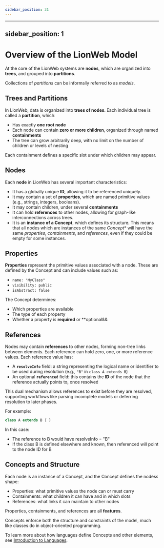 ```yaml
---
sidebar_position: 31
---
```

---
sidebar_position: 1
---

# Overview of the LionWeb Model

At the core of the LionWeb systems are **nodes**, which are organized into **trees**, and grouped into **partitions**.

Collections of _partitions_ can be informally referred to as _models_.

## Trees and Partitions

In LionWeb, data is organized into **trees of nodes**. Each individual tree is called a **partition**, which:

- Has exactly **one root node**
- Each node can contain **zero or more children**, organized through named **containments**
- The tree can grow arbitrarily deep, with no limit on the number of children or levels of nesting

Each containment defines a specific slot under which children may appear.

## Nodes

Each **node** in LionWeb has several important characteristics:

- It has a globally unique **ID**, allowing it to be referenced uniquely.
- It may contain a set of **properties**, which are named primitive values (e.g., strings, integers, booleans).
- It may contain children, under several **containments**
- It can hold **references** to other nodes, allowing for graph-like interconnections across trees.
- It is an **instance of a Concept**, which defines its structure. This means that all nodes 
  which are instances of the same *Concept** will have the same *properties*, *containments*, and *references*, even if
  they could be empty for some instances.

## Properties

**Properties** represent the primitive values associated with a node. These are defined by the Concept and can include values such as:

- `name: "MyClass"`
- `visibility: public`
- `isAbstract: false`

The Concept determines:

- Which properties are available
- The type of each property
- Whether a property is **required** or **optional&&

## References

Nodes may contain **references** to other nodes, forming non-tree links between elements. Each reference can hold zero, one, or more reference values.
Each reference value has:

- A **`resolveInfo`** field: a string representing the logical name or identifier to be used during resolution (e.g., `"B"` in `class A extends B`)
- An optional **`referenced`** field: this contains the **ID** of the node that the reference actually points to, once resolved

This dual mechanism allows references to exist before they are resolved, supporting workflows like parsing incomplete models or deferring resolution to later phases.

For example:

```java
class A extends B { }
```

In this case:
* The reference to B would have resolveInfo = "B"
* If the class B is defined elsewhere and known, then referenced will point to the node ID for B

## Concepts and Structure

Each node is an instance of a Concept, and the Concept defines the nodess shape:
* Properties: what primitive values the node can or must carry
* Containments: what children it can have and in which slots
* References: what links it can maintain to other nodes

Properties, containments, and references are all **features**.

Concepts enforce both the structure and constraints of the model, much like classes do in object-oriented programming.

To learn more about how languages define Concepts and other elements, see [Introduction to Languages]().